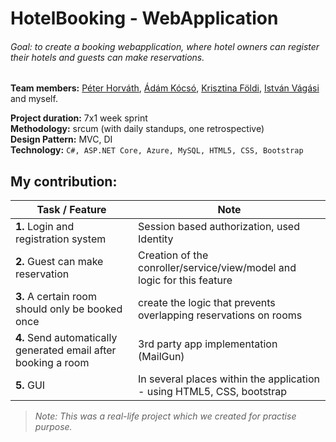 # HotelBooking  - WebApplication

###### Goal: to create a booking webapplication, where hotel owners can register their hotels and guests can make reservations.

**Team members:** [Péter Horváth](https://github.com/horvpeti90), [Ádám Kócsó](https://github.com/KocsoTech), [Krisztina Földi](https://github.com/KrisztinaFoldi), [István Vágási](https://github.com/zombityu) and myself.

**Project duration:** 7x1 week sprint  
**Methodology:** srcum (with daily standups, one retrospective)  
**Design Pattern:** MVC, DI  
**Technology:** ``` C#, ASP.NET Core, Azure, MySQL, HTML5, CSS, Bootstrap ```   
      
        
          
## My contribution: 
| Task / Feature  | Note |
| ------------- | ------------- |
| **1.** Login and registration system  | Session based authorization, used Identity  |
| **2.** Guest can make reservation | Creation of the conroller/service/view/model and logic for this feature  |
| **3.** A certain room should only be booked once | create the logic that prevents overlapping reservations on rooms   |
| **4.** Send automatically generated email after booking a room | 3rd party app implementation (MailGun)  |
| **5.** GUI | In several places within the application - using HTML5, CSS, bootstrap  |

>_Note: This was a real-life project which we created for practise purpose._
